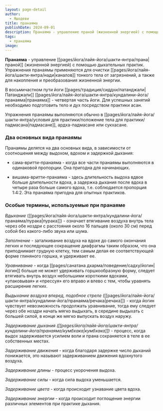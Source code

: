 ```yaml
---
layout: page-detail
author:
  - Яшодеви
title: пранаяма
publishDate: 2024-09-01
description: Пранаяма - управление праной (жизненной энергией) с помощью дыхательных практик. Упражнения прана🔗ямы применяются для очистки каналов тонкого тела от загрязнений, а также для накопления и преобразования жизненной энергии.
tags:
  - пранаяма
image:
---
```

**Пранаяма** - управление [[pages/йога/лайя-йога/шакти-янтра/прана|праной]] (жизненной энергией) с помощью дыхательных практик. Упражнения пранаямы применяются для очистки [[pages/йога/лайя-йога/шакти-янтра/нади|каналов]] тонкого тела от загрязнений, а также для накопления и преобразования жизненной энергии.

В восьмичастном пути йоги [[pages/традиция/сиддхи/патанджали|Патанджали]] [[pages/йога/лайя-йога/шакти-янтра/кундалини-йога/пранаяма|пранаяма]] - четвертая часть йоги. Для успешных занятий необходимо подготовить тело и дух посредством практики асан. 

Упражнения пранаямы выполняются обычно в [[pages/йога/лайя-йога/шакти-янтра/условия для практики/положение тела для практики/падмасана|падмасане]], ардха-падмасане или сукхасане.

### Два основных вида пранаямы 

Пранаямы делятся на два основных вида, в зависимости от соотношения между выдохом, вдохом и задержкой дыхания: 

- сама-вритти-пранаяма - когда все части пранаямы выполняются в одинаковой пропорции. Она пригодна для начинающих. 

- вишама-вритти-пранаяма - здесь длительность выдоха вдвое больше длительности вдоха, а задержка дыхания после вдоха в четыре раза больше самого вдоха, т.е. соблюдается пропорция 1:4:2. Эта пранаяма пригодна для опытных практиков.

### Особые термины, используемые при пранаяме

_Вдыхание_ ([[pages/йога/лайя-йога/шакти-янтра/кундалини-йога/пранаяма/пурака|пурака]]) - означает втягивание воздуха внутрь тела через обе ноздри с расстояния около   16 пальцев (около 30 см) перед собой без какого-либо звука или шума. 

_Заполнение_ - заталкивание воздуха на вдохе до самого окончания легких и последующее сокращение диафрагмы таким образом, что она приподнимает грудную клетку, тем самым делая ее соответствующей форме глиняного горшка, и удерживает ее. 

_Уравнивание_ - когда [[pages/санатана дхарма/поведение/садху/йогин|йогин]] больше не может удерживать горшкообразную форму, следует втягивать внутрь воздух небольшими короткими вдохами, «упаковывая» и «прессуя» его вправо и влево с тем, чтобы уравнять расширение легких. 

_Выдыхание воздуха вперед, подобное стреле_ ([[pages/йога/лайя-йога/шакти-янтра/кундалини-йога/пранаяма/речака|речака]]) - когда йогин чувствует невозможность продолжать уравнивание, тогда ему следует через обе ноздри начать мягко выдыхать, в середине выдыхать с большей силой, в конце же мягко выпускать воздух наружу. 

*Задерживание дыхания ([[pages/йога/лайя-йога/шакти-янтра/кундалини-йога/пранаяма/кумбхака|кумбхака]])* - процесс, когда выдох задерживается усилием воли и прана сохраняется в теле в ее собственных местах. 

_Задерживание движения_ - когда благодаря задержке число дыханий понижается, это называют задерживанием движения вдохнутого воздуха. 

_Задерживание длины_ - процесс укорочения выдоха. 

_Задерживание силы_ - когда сила выдоха уменьшается. 

_Задерживание цвета_ - когда происходит узнавание цвета вдоха. 

_Задерживание энергии_ - когда происходит поглощение энергии различных элементов при практике дыхания. 
